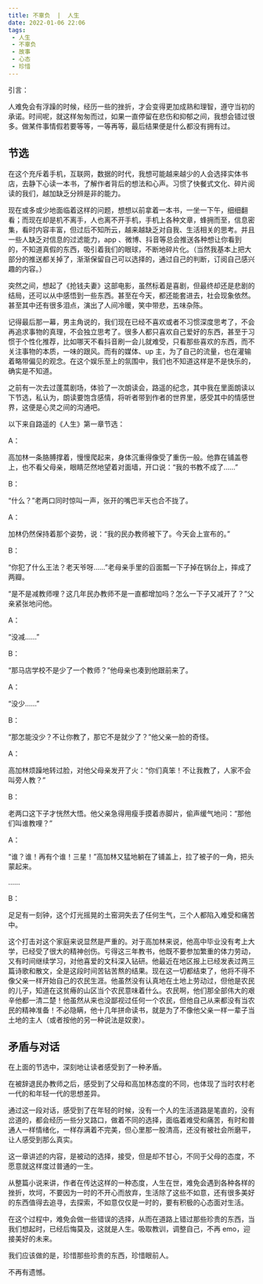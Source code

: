 ```yaml
---
title: 不辜负  |  人生
date: 2022-01-06 22:06
tags: 
 - 人生
 - 不辜负
 - 故事
 - 心态
 - 珍惜
---
```


引言：

人难免会有浮躁的时候，经历一些的挫折，才会变得更加成熟和理智，遵守当初的承诺。时间呢，就这样匆匆而过，如果一直停留在悲伤和抑郁之间，我想会错过很多。做某件事情假若要等等，一等再等，最后结果便是什么都没有拥有过。

## 节选

在这个充斥着手机，互联网，数据的时代，我想可能越来越少的人会选择实体书店，去静下心读一本书，了解作者背后的想法和心声。习惯了快餐式文化、碎片阅读的我们，越加缺乏分辨是非的能力。


现在或多或少地面临着这样的问题，想想以前拿着一本书，一坐一下午，细细翻看；而现在却是机不离手，人也离不开手机，手机上各种文章，蜂拥而至，信息密集，看时内容丰富，但过后不知所云，越来越缺乏对自我、生活相关的思考。并且一些人缺乏对信息的过滤能力，app 、微博、抖音等总会推送各种想让你看到的，不知道真假的东西，吸引着我们的眼球，不断地碎片化。（当然我基本上把大部分的推送都关掉了，渐渐保留自己可以选择的，通过自己的判断，订阅自己感兴趣的内容。）


突然之间，想起了《抢钱夫妻》这部电影，虽然标着是喜剧，但最终却还是悲剧的结局，还可以从中感悟到一些东西。甚至在今天，都还能套进去，社会现象依然。甚至其中还有很多泪点，演出了人间冷暖，笑中带悲，五味杂陈。


记得最后那一幕，男主角说的，我们现在已经不喜欢或者不习惯深度思考了，不会再追求事物的真理，不会独立思考了。很多人都只喜欢自己爱好的东西，甚至于习惯于个性化推荐，比如哪天不看抖音刷一会儿就难受，只看那些喜欢的东西，而不关注事物的本质，一味的跟风。而有的媒体、up 主，为了自己的流量，也在灌输着略带偏见的观念。在这个娱乐至上的氛围中，我们也不知道这样是不是快乐的，确实是不知道。

之前有一次去过蓬蒿剧场，体验了一次朗读会，路遥的纪念，其中我在里面朗读以下节选，私认为，朗读要饱含感情，将听者带到作者的世界里，感受其中的情感世界，这便是心灵之间的沟通吧。


以下来自路遥的《人生》第一章节选：

A：

高加林一条胳膊撑着，慢慢爬起来，身体沉重得像受了重伤一般。他靠在铺盖卷上，也不看父母亲，眼睛茫然地望着对面墙，开口说：“我的书教不成了……”

B：

“什么？”老两口同时惊叫一声，张开的嘴巴半天也合不拢了。

A：

加林仍然保持着那个姿势，说：“我的民办教师被下了。今天会上宣布的。”

B：

“你犯了什么王法？老天爷呀……”老母亲手里的舀面瓢一下子掉在锅台上，摔成了两瓣。

“是不是减教师哩？这几年民办教师不是一直都增加吗？怎么一下子又减开了？”父亲紧张地问他。

A：

“没减……”

B：

“那马店学校不是少了一个教师？”他母亲也凑到他跟前来了。

A：

“没少……”

B：

“那怎能没少？不让你教了，那它不是就少了？”他父亲一脸的奇怪。

A：

高加林烦躁地转过脸，对他父母亲发开了火：“你们真笨！不让我教了，人家不会叫旁人教？”

B：

老两口这下子才恍然大悟。他父亲急得用瘦手摸着赤脚片，偷声缓气地问：“那他们叫谁教哩？”

A：

“谁？谁！再有个谁！三星！”高加林又猛地躺在了铺盖上，拉了被子的一角，把头蒙起来。

……

B：

足足有一刻钟，这个灯光摇晃的土窑洞失去了任何生气，三个人都陷入难受和痛苦中。

这个打击对这个家庭来说显然是严重的。对于高加林来说，他高中毕业没有考上大学，已经受了很大的精神创伤。亏得这三年教书，他既不要参加繁重的体力劳动，又有时间继续学习，对他喜爱的文科深入钻研。他最近在地区报上已经发表过两三篇诗歌和散文，全是这段时间苦钻苦熬的结果。现在这一切都结束了，他将不得不像父亲一样开始自己的农民生涯。他虽然没有认真地在土地上劳动过，但他是农民的儿子，知道在这贫瘠的山区当个农民意味着什么。农民啊，他们那全部伟大的艰辛他都一清二楚！他虽然从来也没鄙视过任何一个农民，但他自己从来都没有当农民的精神准备！不必隐瞒，他十几年拼命读书，就是为了不像他父亲一样一辈子当土地的主人（或者按他的另一种说法是奴隶）。

## 矛盾与对话

在上面的节选中，深刻地让读者感受到了一种矛盾。

在被辞退民办教师之后，感受到了父母和高加林态度的不同，也体现了当时农村老一代的和年轻一代的思想差异。

通过这一段对话，感受到了在年轻的时候，没有一个人的生活道路是笔直的，没有岔道的，都会经历一些分叉路口，做着不同的选择，面临着难受和痛苦，有时和普通人一样情绪化，一样存满着不完美，但心里那一股清高，还没有被社会所磨平，让人感受到那么真实。

这一章讲述的内容，是被动的选择，接受，但是却不甘心，不同于父母的态度，不愿意就这样度过普通的一生。

从整篇小说来讲，作者在传达这样的一种态度，人生在世，难免会遇到各种各样的挫折，坎坷，不要因为一时的不开心而放弃，生活除了这些不如意，还有很多美好的东西值得去追寻，去探索，不如意仅仅是一时的，要有积极的心态面对生活。

在这个过程中，难免会做一些错误的选择，从而在道路上错过那些珍贵的东西，当我们想起时，已经后悔莫及，这就是人生。吸取教训，调整自己，不再 emo，迎接美好的未来。

我们应该做的是，珍惜那些珍贵的东西，珍惜眼前人。

不再有遗憾。
